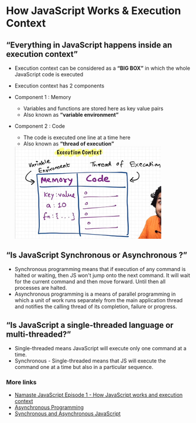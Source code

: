 # How JavaScript Works & Execution Context

## “Everything in JavaScript happens inside an execution context”

- Execution context can be considered as a **“BIG BOX”** in which the whole JavaScript code is executed

- Execution context has 2 components   
- Component 1 : Memory 
    - Variables and functions are stored here as key value pairs 
    - Also known as **“variable environment”**
- Component 2 : Code 
    - The code is executed one line at a time here
    -  Also known as **“thread of execution”**

    <img width="400px" src="images/execution-context.png"/>

## “Is JavaScript Synchronous or Asynchronous ?”
- Synchronous programming means that if execution of any command is halted or waiting, then JS won't jump onto the next command. It will wait for the current command and then move forward. Until then all processes are halted.
- Asynchronous programming is a means of parallel programming in which a unit of work runs separately from the main application thread and notifies the calling thread of its completion, failure or progress.


## “Is JavaScript a single-threaded language or  multi-threaded?” 

- Single-threaded means JavaScript will execute only one command at a time.
- Synchronous - Single-threaded means that JS will execute the command one at a time but also in a particular sequence. 


### More links
 - [Namaste JavaScript Episode 1 - How JavaScript works and execution context](https://www.youtube.com/watch?v=ZvbzSrg0afE&list=PLlasXeu85E9cQ32gLCvAvr9vNaUccPVNP&index=2)
 - [Asynchronous Programming](https://nodejs.dev/learn/javascript-asynchronous-programming-and-callbacks)
 - [Synchronous and Asynchronous JavaScript](https://developer.mozilla.org/en-US/docs/Learn/JavaScript/Asynchronous/Introducing#synchronous_javascript)
